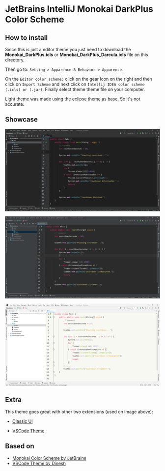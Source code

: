# JetBrains IntelliJ Monokai DarkPlus Color Scheme

## How to install

Since this is just a editor theme you just need to download the **Monokai_DarkPlus.icls** or **Monokai_DarkPlus_Darcula.icls** file on this directory.

Then go to:
`Setting > Apparence & Behavior > Apparence.`

On the `Editor color scheme:` click on the gear icon on the right and then click on `Import Scheme` and next click on `Intellij IDEA color scheme (.icls) or (.jar)`.
Finally select theme theme file on your computer.

Light theme was made using the eclipse theme as base. So it's not accurate.

## Showcase

![img](../../images/intellij_showcase.png)

![img](../../images/intellij_darcula_showcase.png)

![img](../../images/intellij_light.png)

## Extra

This theme goes great with other two extensions (used on image above):

- [Classic UI](https://plugins.jetbrains.com/plugin/24468-classic-ui)

- [VSCode Theme](https://plugins.jetbrains.com/plugin/19177-vscode-theme)

## Based on

- [Monokai Color Scheme by JetBrains](https://plugins.jetbrains.com/plugin/19029-monokai-color-scheme)
- [VSCode Theme by Dinesh](https://github.com/dinbtechit/vscode-theme)
